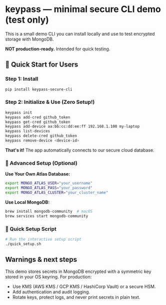 # keypass — minimal secure CLI demo (test only)

This is a small demo CLI you can install locally and use to test encrypted storage with MongoDB.

**NOT production-ready.** Intended for quick testing.

## 🚀 Quick Start for Users

### Step 1: Install
```bash
pip install keypass-secure-cli
```

### Step 2: Initialize & Use (Zero Setup!)
```bash
keypass init
keypass add-cred github_token
keypass get-cred github_token
keypass add-device aa:bb:cc:dd:ee:ff 192.168.1.100 my-laptop
keypass list-devices
keypass delete-cred github_token
keypass remove-device <device-id>
```

**That's it!** The app automatically connects to our secure cloud database.

### 🔧 Advanced Setup (Optional)

**Use Your Own Atlas Database:**
```bash
export MONGO_ATLAS_USER="your_username"
export MONGO_ATLAS_PASS="your_password"
export MONGO_ATLAS_CLUSTER="your_cluster_name"
```

**Use Local MongoDB:**
```bash
brew install mongodb-community  # macOS
brew services start mongodb-community
```

### 🎯 Quick Setup Script
```bash
# Run the interactive setup script
./quick_setup.sh
```

## Warnings & next steps

This demo stores secrets in MongoDB encrypted with a symmetric key stored in your OS keyring. For production:

- Use KMS (AWS KMS / GCP KMS / HashiCorp Vault) or a secure HSM.
- Add authentication and audit logging.
- Rotate keys, protect logs, and never print secrets in plain text.
